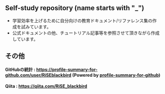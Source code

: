## Self-study repository (name starts with "_")

- 学習効率を上げるために自分向けの教育ドキュメント/リファレンス集の作成を試みています。  
- 公式ドキュメントの他、チュートリアル記事等を参照させて頂きながら作成しています。  

## その他

#### GitHubの統計 :    <https://profile-summary-for-github.com/user/RiSEblackbird> (Powered by [profile-summary-for-github](https://github.com/tipsy/profile-summary-for-github))

#### Qiita : <https://qiita.com/RiSE_blackbird>

<!--
### Hi there 👋
**RiSEblackbird/RiSEblackbird** is a ✨ _special_ ✨ repository because its `README.md` (this file) appears on your GitHub profile.

Here are some ideas to get you started:

- 🔭 I’m currently working on ...
- 🌱 I’m currently learning ...
- 👯 I’m looking to collaborate on ...
- 🤔 I’m looking for help with ...
- 💬 Ask me about ...
- 📫 How to reach me: ...
- 😄 Pronouns: ...
- ⚡ Fun fact: ...
-->

